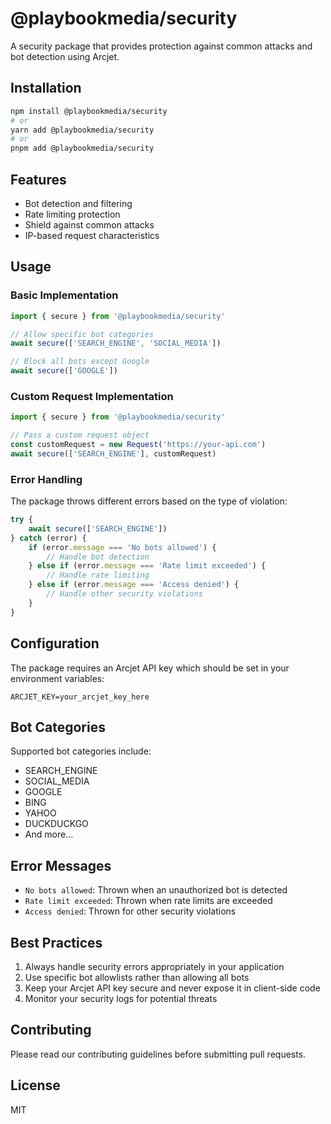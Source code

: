 # @playbookmedia/security

A security package that provides protection against common attacks and bot detection using Arcjet.

## Installation

```bash
npm install @playbookmedia/security
# or
yarn add @playbookmedia/security
# or
pnpm add @playbookmedia/security
```

## Features

- Bot detection and filtering
- Rate limiting protection
- Shield against common attacks
- IP-based request characteristics

## Usage

### Basic Implementation

```typescript
import { secure } from '@playbookmedia/security'

// Allow specific bot categories
await secure(['SEARCH_ENGINE', 'SOCIAL_MEDIA'])

// Block all bots except Google
await secure(['GOOGLE'])
```

### Custom Request Implementation

```typescript
import { secure } from '@playbookmedia/security'

// Pass a custom request object
const customRequest = new Request('https://your-api.com')
await secure(['SEARCH_ENGINE'], customRequest)
```

### Error Handling

The package throws different errors based on the type of violation:

```typescript
try {
    await secure(['SEARCH_ENGINE'])
} catch (error) {
    if (error.message === 'No bots allowed') {
        // Handle bot detection
    } else if (error.message === 'Rate limit exceeded') {
        // Handle rate limiting
    } else if (error.message === 'Access denied') {
        // Handle other security violations
    }
}
```

## Configuration

The package requires an Arcjet API key which should be set in your environment variables:

```env
ARCJET_KEY=your_arcjet_key_here
```

## Bot Categories

Supported bot categories include:

- SEARCH_ENGINE
- SOCIAL_MEDIA
- GOOGLE
- BING
- YAHOO
- DUCKDUCKGO
- And more...

## Error Messages

- `No bots allowed`: Thrown when an unauthorized bot is detected
- `Rate limit exceeded`: Thrown when rate limits are exceeded
- `Access denied`: Thrown for other security violations

## Best Practices

1. Always handle security errors appropriately in your application
2. Use specific bot allowlists rather than allowing all bots
3. Keep your Arcjet API key secure and never expose it in client-side code
4. Monitor your security logs for potential threats

## Contributing

Please read our contributing guidelines before submitting pull requests.

## License

MIT

